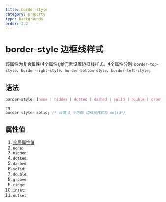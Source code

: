 ```yaml
---
title: border-style
category: property
type: backgrounds
order: 2.2
---
```


# border-style 边框线样式

该属性为复合属性(4个属性),给元素设置边框线样式。4个属性分别: `border-top-style`、`border-right-style`、`border-bottom-style`、`border-left-style`。

## 语法

```css
border-style: [none | hidden | dotted | dashed | solid | double | groove | ridge | inset | outset]

eg:
border-style: solid; /* 设置 4 个方向 边框线样式为 solid*/
```

## 属性值

1. [全局属性值](/front-end/CSS/values#anchor-值类型)
1. `none`:
1. `hidden`:
1. `dotted`:
1. `dashed`:
1. `solid`:
1. `double`:
1. `groove`:
1. `ridge`:
1. `inset`:
1. `outset`:
